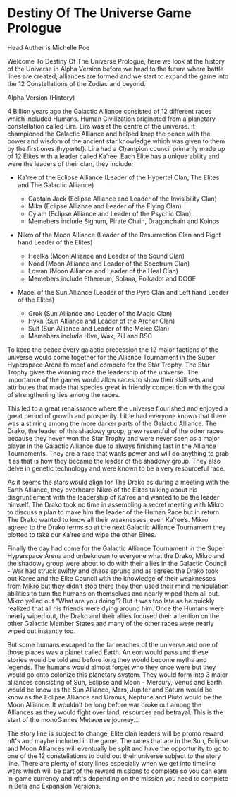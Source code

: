 <h1>Destiny Of The Universe Game Prologue</h1>

Head Auther is Michelle Poe

Welcome To Destiny Of The Universe Prologue, here we look at the history of the Universe in Alpha Version before we head to the future where battle lines are created, alliances are formed and we start to expand the game into the 12 Constellations of the Zodiac and beyond.

Alpha Version (History)

4 Billion years ago the Galactic Alliance consisted of 12 different races which included Humans. 
Human Civilization originated from a planetary constellation called Lira. Lira was at the centre of the universe. It championed the Galactic Alliance and helped keep the peace with the power and wisdom of the ancient star knowledge which was given to them by the first ones (hypertel). Lira had a Champion council primarily made up of 12 Elites with a leader called Ka’ree. Each Elite has a unique ability and were the leaders of their clan, they include;

<ul>    
  <li>Ka'ree of the Eclipse Alliance (Leader of the Hypertel Clan, The Elites and The Galactic Alliance)</li>
  <p></p>
  <ul><li>Captain Jack (Eclipse Alliance and Leader of the Invisibility Clan)</li>
  <li>Mika (Eclipse Alliance and Leader of the Flying Clan)</li>
  <li>Cyiam (Eclipse Alliance and Leader of the Psychic Clan)</li>
  <li>Memebers include Signum, Pirate Chain, Dragonchain and Koinos</li>
  </ul>
</ul>
  <p></p>
<ul>    
  <li>Nikro of the Moon Alliance (Leader of the Resurrection Clan and Right hand Leader of the Elites)</li>
  <p></p>
  <ul><li>Heelka (Moon Alliance and Leader of the Sound Clan)</li>
  <li>Noad (Moon Alliance and Leader of the Spectrum Clan)</li>
  <li>Lowan (Moon Alliance and Leader of the Heal Clan)</li>
  <li>Memebers include Ethereum, Solana, Polkadot and DOGE</li>
  </ul>
</ul>
  <p></p>
<ul>    
  <li>Macel of the Sun Alliance (Leader of the Pyro Clan and Left hand Leader of the Elites)</li>
  <p></p>
  <ul><li>Grok (Sun Alliance and Leader of the Magic Clan)</li>
  <li>Hyka (Sun Alliance and Leader of the Archer Clan)</li>
  <li>Suit (Sun Alliance and Leader of the Melee Clan)</li>
  <li>Memebers include HIve, Wax, Zill and BSC</li>
  </ul>
</ul>
    
To keep the peace every galactic precession the 12 major factions of the universe would come together for the Alliance Tournament in the Super Hyperspace Arena to meet and compete for the Star Trophy. The Star Trophy gives the winning race the leadership of the universe. The importance of the games would allow races to show their skill sets and attributes that made that species great in friendly competition with the goal of strengthening ties among the races. 

This led to a great renaissance where the universe flourished and enjoyed a great period of growth and prosperity. Little had everyone known that there was a stirring among the more darker parts of the Galactic Alliance. The Drako, the leader of this shadowy group, grew resentful of the other races because they never won the Star Trophy and were never seen as a major player in the Galactic Alliance due to always finishing last in the Alliance Tournaments. 
They are a race that wants power and will do anything to grab it as that is how they became the leader of the shadowy group. They also delve in  genetic technology and were known to be a very resourceful race.

As it seems the stars would align for The Drako as during a meeting with the Earth Alliance, they overheard Nikro of the Elites talking about his disgruntlement with the leadership of Ka’ree and wanted to be the leader himself. The Drako took no time in assembling a secret meeting with Mikro to discuss a plan to make him the leader of the Human Race but in return The Drako wanted to know all their weaknesses, even Ka’ree’s. Mikro agreed to the Drako terms so at the next Galactic Alliance Tournament they plotted to take our Ka’ree and wipe the other Elites. 

Finally the day had come for the Galactic Alliance Tournament in the Super Hyperspace Arena and unbeknown to everyone what the Drako, Mikro and the shadowy group were about to do with their allies in the Galactic Council - War had struck swiftly and chaos sprung and as agreed the Drako took out Karee and the Elite Council with the knowledge of their weaknesses from Mikro but they didn’t stop there they then used their mind manipulation abilities to turn the humans on themselves and nearly wiped them all out. Mikro yelled out “What are you doing”? But it was too late as he quickly realized that all his friends were dying around him. Once the Humans were nearly wiped out, the Drako and their allies focused their attention on the other Galactic Member States and many of the other races were nearly wiped out instantly too.

But some humans escaped to the far reaches of the universe and one of those places was a planet called Earth. An eon would pass and these stories would be told and before long they would become myths and legends. The humans would almost forget who they once were but they would go onto colonize this planetary system. They would form into 3 major alliances consisting of Sun, Eclipse and Moon - Mercury, Venus and Earth would be know as the Sun Alliance, Mars, Jupiter and Saturn would be know as the Eclipse Alliance and Uranus, Neptune and Pluto would be the Moon Alliance. It wouldn't be long before war broke out among the Alliances as they would fight over land, resources and betrayal. This is the start of the monoGames Metaverse journey...

The story line is subject to change, Elite clan leaders will be promo reward nft's and maybe included in the game. The races that are in the Sun, Eclipse and Moon Alliances will eventually be split and have the opportunity to go to one of the 12 constellations to build out their universe subject to the story line. There are plenty of story lines especially when we get into timeline wars which will be part of the reward missions to complete so you can earn in-game currency and nft's depending on the mission you need to complete in Beta and Expansion Versions.
